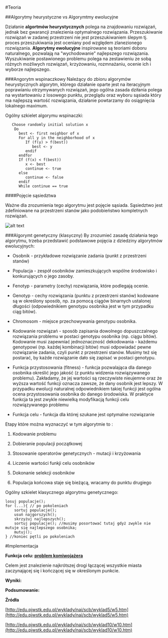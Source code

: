 #Teoria

##Algorytmy heurystyczne vs Algorymtmy ewolucyjne

Działanie **algortmów heurystycznych** polega na znajdowaniu rozwiązań, jednak bez gwarancji znalezienia optymalnego rozwiązania. Przeszukiwanie rozwiązań w zadanej przestrzeni nie jest przeszukiwaniem ślepym tj. proces przeszukiwania jest oceniany pod względem zlanezionego rozwiązania.
**Algorytmy ewolucyjne** inspirowane są teoriami doboru naturalnego, pozwalają na "wychodowanie" najlepszego rozwiązania. Wyszukiwanie postawionego problemu polega na zestawieniu ze sobą różnych możliwych rozwiązań, krzyżowaniu, rozmnażaniu, ocenie ich i wyborze najlepszego.

###Angorytm wspinaczkowy
 Należący do zbioru algorymów heurystycznych algorytm, którego działanie oparte jest na iteracyjnym poprawianiu otrzymywanych rozwiązań, jego ogólna zasada dziłania polega na wystartowaniu z losowego punktu, przeglądu oraz wyboru sąsiada który ma najlepszą wartość rozwiązania, działanie powtarzamy do osiągnięcia lokalnego maximum.

Ogólny szkielet algorymu wspinaczki:

       Choose randomly initial solution x
        Do
          best <- first neighbor of x
          For all y in the neighborhood of x
             If (f(y) > f(best))
                best <- y
             endif
          endfor
          If (f(x) < f(best))
             x <- best
             continue <- true
          else
             continue <- false
          endif
          While continue == true

####Pojęcie sąsiedztwa

Ważne dla zrozumienia tego algorytmu jest pojęcie sąsiada. Sąsiedztwo jest zdefiniowane na przestrzeni stanów jako podobieństwo kompletnych rozwiązań. 

![alt text](http://paradiseo.gforge.inria.fr/pub/img/schemaLS.jpg "http://paradiseo.gforge.inria.fr/pub/img/schemaLS.jpg")


###Algorymt genetyczny (klasyczny)
 By zrozumieć zasadę działania tego algorytmu, trzeba przedstawić podstawowe pojęcia z dziedziny algorytmów ewolucyjnych:

- Osobnik - przykładowe rozwiązanie zadania (punkt z przestrzeni stanów)

- Populacja - zespół osobników zamieszkujących wspólne środowisko i konkurujących o jego zasoby.

- Fenotyp - parametry (cechy) rozwiązania, które podlegają ocenie.

- Genotyp - cechy rozwiązania (punktu z przestrzeni stanów) kodowane są w określony sposób, np. za pomocą ciągów binarnych ustalonej długości (odpowiednikiem genotypu osobnika jest w tym przypadku ciąg bitów).

- Chromosom - miejsce przechowywania genotypu osobnika.

- Kodowanie rozwiązań - sposób zapisania dowolnego dopuszczalnego rozwiązania problemu w postaci genotypu osobnika (np. ciągu bitów). Kodowanie musi zapewniać jednoznaczność dekodowania - każdemu genotypowi (np. każdej kombinacji bitów) musi odpowiadać pewne rozwiązanie zadania, czyli punkt z przestrzeni stanów. Musimy też się postarać, by każde rozwiązanie dało się zapisać w postaci genotypu.

- Funkcja przystosowania (fitness) - funkcja pozwalająca dla danego osobnika określić jego jakość (z punktu widzenia rozwiązywanego problemu). Zakładamy, że jej wartości są rzeczywiste nieujemne oraz że wyższa wartość funkcji oznacza zawsze, że dany osobnik jest lepszy. W przypadku ewolucji naturalnej odpowiednikiem takiej funkcji jest ogólna ocena przystosowania osobnika do danego środowiska. W praktyce funkcja ta jest zwykle niewielką modyfikacją funkcji celu rozwiązywanego problemu

- Funkcja celu - funkcja dla której szukane jest optymalne rozwiązanie

Etapy które można wyznaczyć w tym algorytmie to :

1. Kodowanie problemu

2. Dobieranie populacji początkowej

3. Stosowanie operatorów genetycznych - mutacji i krzyżowania

4. Liczenie wartości funkji celu osobników

5. Dokonanie selekcji osobników

6. Populacja końcowa staje się bieżącą, wracamy do punktu drugiego

Ogólny szkielet klasycznego algorytmu genetycznego:

    losuj populacje();
    for (...){ // po pokoleniach
        sortuj populacje();
        usuń najgorszych();
        skrzyżuj najlepszych();
        sortuj populacje(); //musimy posortować tutaj gdyż zwykle nie mutuje się najlepszego osobnika;
        mutuj();
    } //koniec pętli po pokoleniach


#Implementacja

**Funkcja celu: [problem komiwojażera](https://pl.wikipedia.org/wiki/Problem_komiwoja%C5%BCera)**

Celem jest znalezienie najkrótszej drogi łączącej wszystkie miasta zaczynającej się i kończącej się w określonym punkcie.

**Wyniki:**

**Podsumowanie:**

**Źródła**

[http://edu.pjwstk.edu.pl/wyklady/nai/scb/wyklad5/w5.htm](http://edu.pjwstk.edu.pl/wyklady/nai/scb/wyklad5/w5.htm)

[http://edu.pjwstk.edu.pl/wyklady/nai/scb/wyklad10/w10.htm](http://edu.pjwstk.edu.pl/wyklady/nai/scb/wyklad10/w10.htm)
